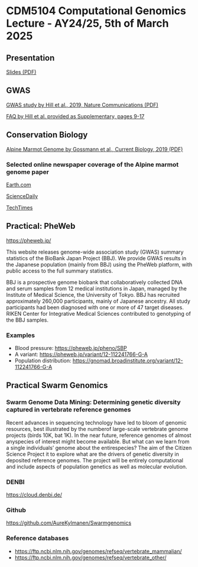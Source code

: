 # CDM5104 Computational Genomics Lecture - AY24/25, 5th of March 2025

## Presentation

[Slides (PDF)](PDFs/talk25.pdf)

## GWAS

[GWAS study by Hill et al., 2019, Nature Communications (PDF)](PDFs/GWAS_Income_2019_NatComm.pdf)

[FAQ by Hill et al. provided as Supplementary, pages 9-17](https://static-content.springer.com/esm/art%3A10.1038%2Fs41467-019-13585-5/MediaObjects/41467_2019_13585_MOESM2_ESM.pdf)

## Conservation Biology

[Alpine Marmot Genome by Gossmann et al., Current Biology, 2019 (PDF)](PDFs/Alpine_Marmot_Genome_2019_Current_Biology.pdf)

### Selected online newspaper coverage of the Alpine marmot genome paper

[Earth.com](https://www.earth.com/news/climate-change-low-genetic-diversity/)

[ScienceDaily](https://www.sciencedaily.com/releases/2019/05/190524102757.htm)

[TechTimes](https://www.techtimes.com/articles/243749/20190527/alpine-marmot-lost-its-genetic-diversity-due-to-climate-change.htm)

## Practical: PheWeb

https://pheweb.jp/

This website releases genome-wide association study (GWAS) summary statistics of the BioBank Japan Project (BBJ). We provide GWAS results in the Japanese population (mainly from BBJ) using the PheWeb platform, with public access to the full summary statistics.

BBJ is a prospective genome biobank that collaboratively collected DNA and serum samples from 12 medical institutions in Japan, managed by the Institute of Medical Science, the University of Tokyo. BBJ has recruited approximately 260,000 participants, mainly of Japanese ancestry. All study participants had been diagnosed with one or more of 47 target diseases. RIKEN Center for Integrative Medical Sciences contributed to genotyping of the BBJ samples.


### Examples

- Blood pressure: https://pheweb.jp/pheno/SBP
- A variant: https://pheweb.jp/variant/12-112241766-G-A
- Population distribution: https://gnomad.broadinstitute.org/variant/12-112241766-G-A

## Practical Swarm Genomics 

### Swarm Genome Data Mining: Determining genetic diversity captured in vertebrate reference genomes

Recent advances in sequencing technology have led to bloom of genomic resources, best illustrated by the numberof large-scale vertebrate genome projects (birds 10K, bat 1K). In the near future, reference genomes of almost anyspecies of interest might become available. But what can we learn from a single individuals’ genome about the entirespecies? The aim of the Citizen Science Project it to explore what are the drivers of genetic diversity in deposited reference genomes. The project will be entirely computational and include aspects of population genetics as well as molecular evolution.


### DENBI

https://cloud.denbi.de/

### Github

https://github.com/AureKylmanen/Swarmgenomics

### Reference databases

- https://ftp.ncbi.nlm.nih.gov/genomes/refseq/vertebrate_mammalian/
- https://ftp.ncbi.nlm.nih.gov/genomes/refseq/vertebrate_other/



